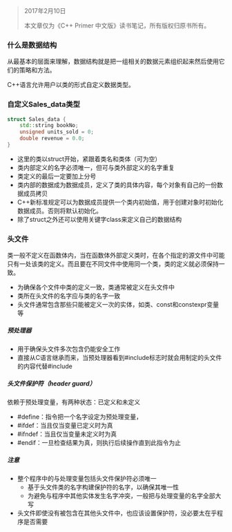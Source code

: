 > 2017年2月10日
>
> 本文章仅为《C++ Primer 中文版》读书笔记，所有版权归原书所有。

### 什么是数据结构

从最基本的层面来理解，数据结构就是把一组相关的数据元素组织起来然后使用它们的策略和方法。

C++语言允许用户以类的形式自定义数据类型。

### 自定义Sales_data类型

```c++
struct Sales_data {
    std::string bookNo;
    unsigned units_sold = 0;
    double revenue = 0.0;
}
```

- 这里的类以struct开始，紧跟着类名和类体（可为空）
- 类内部定义的名字必须唯一，但可与类外部定义的名字重复
- 类定义的最后一定要加上分号
- 类内部的数据成为数据成员，定义了类的具体内容，每个对象有自己的一份数据成员拷贝
- C++新标准规定可以为数据成员提供一个类内初始值，用于创建对象时初始化数据成员。否则将默认初始化。
- 除了struct之外还可以使用关键字class来定义自己的数据结构

### 头文件

类一般不定义在函数体内，当在函数体外部定义类时，在各个指定的源文件中可能只有一处该类的定义。而且要在不同文件中使用同一个类，类的定义就必须保持一致。

- 为确保各个文件中类的定义一致，类通常被定义在头文件中
- 类所在头文件的名字应与类的名字一致
- 头文件通常包含那些只能被定义一次的实体，如类、const和constexpr变量等

##### 预处理器

- 用于确保头文件多次包含仍能安全工作
- 直接从C语言继承而来，当预处理器看到#include标志时就会用制定的头文件的内容代替#include

##### 头文件保护符（header guard）

依赖于预处理变量，有两种状态：已定义和未定义

- \#define：指令把一个名字设定为预处理变量，
- \#ifdef：当且仅当变量已定义时为真
- \#ifndef：当且仅当变量未定义时为真
- \#endif：一旦检查结果为真，则执行后续操作直到此指令为止

##### 注意

- 整个程序中的与处理变量包括头文件保护符必须唯一
  - 基于头文件类的名字构建保护符的名字，以确保其唯一性
  - 为避免与程序中其他实体发生名字冲突，一般把与处理变量的名字全部大写
- 头文件即使没有被包含在其他头文件中，也应该设置保护符，没必要太在乎程序是否需要



